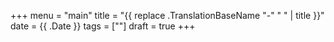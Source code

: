 +++
menu = "main"
title = "{{ replace .TranslationBaseName "-" " " | title }}"
date = {{ .Date }}
tags = [""]
draft = true
+++
